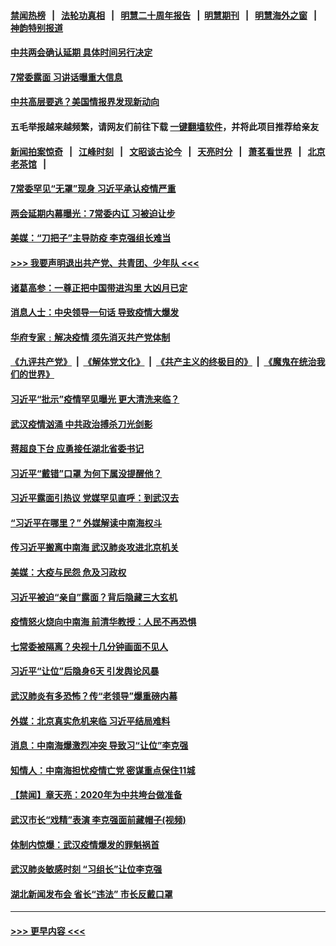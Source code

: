 #### [禁闻热榜](热点新闻.md?=0)  &nbsp;&nbsp;|&nbsp;&nbsp; [法轮功真相](https://github.com/gfw-breaker/truth/blob/master/README.md?=0) &nbsp;&nbsp;|&nbsp;&nbsp; [明慧二十周年报告](https://github.com/gfw-breaker/mh-reports/blob/master/README.md?=0) &nbsp;&nbsp;|&nbsp;&nbsp;[明慧期刊](https://github.com/gfw-breaker/mh-qikan) &nbsp;&nbsp;|&nbsp;&nbsp; [明慧海外之窗](https://github.com/gfw-breaker/mh-news/blob/master/README.md?=0) &nbsp;&nbsp;|&nbsp;&nbsp; [神韵特别报道](https://github.com/gfw-breaker/mh-news/blob/master/shenyun.md?=0)
#### [中共两会确认延期 具体时间另行决定](../pages/prog1138/a102784386.md?t=02241931) 
#### [7常委露面 习讲话曝重大信息](../pages/prog1138/a102784357.md?t=02241931) 
#### [中共高层要逃？美国情报界发现新动向](../pages/prog1138/a102784253.md?t=02241931) 
#### 五毛举报越来越频繁，请网友们前往下载 [一键翻墙软件](https://github.com/gfw-breaker/ssr-accounts)，并将此项目推荐给亲友
#### [新闻拍案惊奇](https://github.com/gfw-breaker/banned-news/blob/master/pages/link4.md) &nbsp;&nbsp;|&nbsp;&nbsp; [江峰时刻](https://github.com/gfw-breaker/banned-news/blob/master/pages/link4.md) &nbsp;&nbsp;|&nbsp;&nbsp; [文昭谈古论今](https://github.com/gfw-breaker/banned-news/blob/master/pages/link4.md) &nbsp;&nbsp;|&nbsp;&nbsp; [天亮时分](https://github.com/gfw-breaker/banned-news/blob/master/pages/link4.md) &nbsp;&nbsp;|&nbsp;&nbsp; [萧茗看世界](https://github.com/gfw-breaker/banned-news/blob/master/pages/link4.md) &nbsp;&nbsp;|&nbsp;&nbsp; [北京老茶馆](https://github.com/gfw-breaker/banned-news/blob/master/pages/link4.md) &nbsp;&nbsp;|&nbsp;&nbsp; 
#### [7常委罕见“无罩”现身 习近平承认疫情严重](../pages/prog1138/a102784085.md?t=02241931) 
#### [两会延期内幕曝光：7常委内讧 习被迫让步](../pages/prog1138/a102783520.md?t=02241931) 
#### [美媒：“刀把子”主导防疫 李克强组长难当](../pages/prog1138/a102782954.md?t=02241931) 
#### [>>> 我要声明退出共产党、共青团、少年队 <<<](https://github.com/begood0513/goodnews/blob/master/quit/letter.md) 
#### [诸葛高参：一尊正把中国带进沟里 大凶月已定](../pages/prog1138/a102779790.md?t=02241931) 
#### [消息人士：中央领导一句话 导致疫情大爆发](../pages/prog1138/a102779719.md?t=02241931) 
#### [华府专家﹕解决疫情 须先消灭共产党体制](../pages/prog1138/a102779428.md?t=02241931) 
#### [《九评共产党》](https://github.com/begood0513/9ping.md/blob/master/README.md) &nbsp;|&nbsp; [《解体党文化》](../../../../jtdwh.md/blob/master/README.md)  &nbsp;|&nbsp; [《共产主义的终极目的》](../../../../gczydzjmd.md/blob/master/README.md) &nbsp;|&nbsp; [《魔鬼在统治我们的世界》](../../../../mgztzwmdsj.md/blob/master/README.md) 
#### [习近平“批示”疫情罕见曝光 更大清洗来临？](../pages/prog1138/a102778299.md?t=02241931) 
#### [武汉疫情汹涌 中共政治搏杀刀光剑影](../pages/prog1138/a102777668.md?t=02241931) 
#### [蒋超良下台 应勇接任湖北省委书记](../pages/prog1138/a102776140.md?t=02241931) 
#### [习近平“戴错”口罩 为何下属没提醒他？](../pages/prog1138/a102775984.md?t=02241931) 
#### [习近平露面引热议 党媒罕见直呼：到武汉去](../pages/prog1138/a102774283.md?t=02241931) 
#### [“习近平在哪里？” 外媒解读中南海权斗](../pages/prog1138/a102773659.md?t=02241931) 
#### [传习近平搬离中南海 武汉肺炎攻进北京机关](../pages/prog1138/a102773037.md?t=02241931) 
#### [美媒：大疫与民怨 危及习政权](../pages/prog1138/a102772989.md?t=02241931) 
#### [习近平被迫“亲自”露面？背后隐藏三大玄机](../pages/prog1138/a102770623.md?t=02241931) 
#### [疫情怒火烧向中南海 前清华教授：人民不再恐惧](../pages/prog1138/a102769562.md?t=02241931) 
#### [七常委被隔离？央视十几分钟画面不见人](../pages/prog1138/a102768646.md?t=02241931) 
#### [习近平“让位”后隐身6天 引发舆论风暴](../pages/prog1138/a102768551.md?t=02241931) 
#### [武汉肺炎有多恐怖？传“老领导”爆重磅内幕](../pages/prog1138/a102767567.md?t=02241931) 
#### [外媒：北京真实危机来临 习近平结局难料](../pages/prog1138/a102764349.md?t=02241931) 
#### [消息：中南海爆激烈冲突 导致习“让位”李克强](../pages/prog1138/a102763598.md?t=02241931) 
#### [知情人：中南海担忧疫情亡党 密谋重点保住11城](../pages/prog1138/a102763309.md?t=02241931) 
#### [【禁闻】章天亮：2020年为中共垮台做准备](../pages/prog1138/a102763070.md?t=02241931) 
#### [武汉市长“戏精”表演 李克强面前藏帽子(视频)](../pages/prog1138/a102762754.md?t=02241931) 
#### [体制内惊爆：武汉疫情爆发的罪魁祸首](../pages/prog1138/a102762628.md?t=02241931) 
#### [武汉肺炎敏感时刻 “习组长”让位李克强](../pages/prog1138/a102761866.md?t=02241931) 
#### [湖北新闻发布会 省长“违法” 市长反戴口罩](../pages/prog1138/a102761704.md?t=02241931) 

----
#### [ >>> 更早内容 <<< ](../indexes/prog1138-earlier.md)

